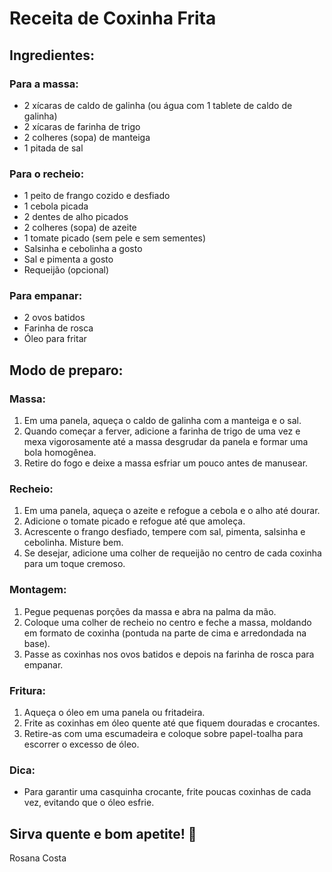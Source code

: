 # Receita de Coxinha Frita

## Ingredientes:

### Para a massa:
- 2 xícaras de caldo de galinha (ou água com 1 tablete de caldo de galinha)
- 2 xícaras de farinha de trigo
- 2 colheres (sopa) de manteiga
- 1 pitada de sal

### Para o recheio:
- 1 peito de frango cozido e desfiado
- 1 cebola picada
- 2 dentes de alho picados
- 2 colheres (sopa) de azeite
- 1 tomate picado (sem pele e sem sementes)
- Salsinha e cebolinha a gosto
- Sal e pimenta a gosto
- Requeijão (opcional)

### Para empanar:
- 2 ovos batidos
- Farinha de rosca
- Óleo para fritar

## Modo de preparo:

### Massa:
1. Em uma panela, aqueça o caldo de galinha com a manteiga e o sal.
2. Quando começar a ferver, adicione a farinha de trigo de uma vez e mexa vigorosamente até a massa desgrudar da panela e formar uma bola homogênea.
3. Retire do fogo e deixe a massa esfriar um pouco antes de manusear.

### Recheio:
1. Em uma panela, aqueça o azeite e refogue a cebola e o alho até dourar.
2. Adicione o tomate picado e refogue até que amoleça.
3. Acrescente o frango desfiado, tempere com sal, pimenta, salsinha e cebolinha. Misture bem.
4. Se desejar, adicione uma colher de requeijão no centro de cada coxinha para um toque cremoso.

### Montagem:
1. Pegue pequenas porções da massa e abra na palma da mão.
2. Coloque uma colher de recheio no centro e feche a massa, moldando em formato de coxinha (pontuda na parte de cima e arredondada na base).
3. Passe as coxinhas nos ovos batidos e depois na farinha de rosca para empanar.

### Fritura:
1. Aqueça o óleo em uma panela ou fritadeira.
2. Frite as coxinhas em óleo quente até que fiquem douradas e crocantes.
3. Retire-as com uma escumadeira e coloque sobre papel-toalha para escorrer o excesso de óleo.

### Dica:
- Para garantir uma casquinha crocante, frite poucas coxinhas de cada vez, evitando que o óleo esfrie.

## Sirva quente e bom apetite! 🐔
Rosana Costa